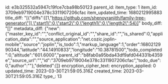 id: e3b325532a5947c19fce7cba98b50123
parent_id: 
item_type: 1
item_id: 3709eb9719004e378c3311907206cfac
item_updated_time: 1680212995883
title_diff: "[{\"diffs\":[[1,\"https://github.com/shenoyranjith/family-tree-generator\"]],\"start1\":0,\"start2\":0,\"length1\":0,\"length2\":54}]"
body_diff: "[]"
metadata_diff: {"new":{"master_key_id":"","conflict_original_id":"","share_id":"","is_shared":0,"application_data":"","source_application":"net.cozic.joplin-mobile","source":"joplin","is_todo":1,"markup_language":1,"order":1680212990344,"latitude":"44.14910833","longitude":"10.38781500","todo_completed":0,"altitude":"601.6000","parent_id":"b8fab0a95bda43df9afd044331b4359e","source_url":"","id":"3709eb9719004e378c3311907206cfac","todo_due":0,"author":""},"deleted":[]}
encryption_cipher_text: 
encryption_applied: 0
updated_time: 2023-03-30T21:59:05.316Z
created_time: 2023-03-30T21:59:05.316Z
type_: 13